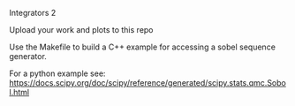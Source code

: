 Integrators 2

Upload your work and plots to this repo


Use the Makefile to build a C++ example for accessing a sobel sequence generator.

For a python example see:  https://docs.scipy.org/doc/scipy/reference/generated/scipy.stats.qmc.Sobol.html
